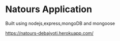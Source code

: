 # Natours Application

Built using nodejs,express,mongoDB and mongoose

https://natours-debajyoti.herokuapp.com/


